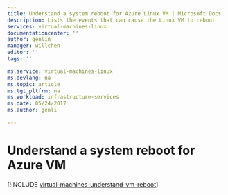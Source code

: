 ```yaml
---
title: Understand a system reboot for Azure Linux VM | Microsoft Docs
description: Lists the events that can cause the Linux VM to reboot
services: virtual-machines-linux
documentationcenter: ''
author: genlin
manager: willchen
editor: ''
tags: ''

ms.service: virtual-machines-linux
ms.devlang: na
ms.topic: article
ms.tgt_pltfrm: na
ms.workload: infrastructure-services
ms.date: 05/24/2017
ms.author: genli

---
```


# Understand a system reboot for Azure VM

[!INCLUDE [virtual-machines-understand-vm-reboot](../../../includes/virtual-machines-understand-vm-reboot.md)]
